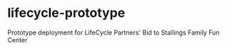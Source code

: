 # lifecycle-prototype
Prototype deployment for LifeCycle Partners' Bid to Stallings Family Fun Center
